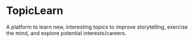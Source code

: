 # TopicLearn
A platform to learn new, interesting topics to improve storytelling, exercise the mind, and explore potential interests/careers.
